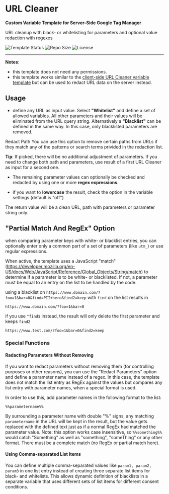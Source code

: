 # URL Cleaner 

**Custom Variable Template for Server-Side Google Tag Manager**

URL cleanup with black- or whitelisting for parameters and optional value redaction with regexes 

![Template Status](https://img.shields.io/badge/Community%20Template%20Gallery%20Status-submitted-orange) ![Repo Size](https://img.shields.io/github/repo-size/mbaersch/url-cleaner-serverside) ![License](https://img.shields.io/github/license/mbaersch/url-cleaner-serverside)

---

**Notes**: 
- this template does not need any permissions. 
- this template works similar to the [client-side URL Cleaner variable template](https://github.com/mbaersch/url-cleaner) but can be used to redact URL data on the server instead. 

## Usage
- define any URL as input value. Select **"Whitelist"** and define a set of allowed variables. All other parameters and their values will be eliminated from the URL query string. Alternatively a **"Blacklist"** can be defined in the same way. In this case, only blacklisted parameters are removed.  

Redact Path 
You can use this option to remove certain paths from URLs if they match any of the patterns or search terms privided in the redaction list. 

**Tip**: If picked, there will be no additional adjustment of parameters. If you need to change both path and parameters, use result of a first URL Cleaner as input for a second one.  

- The remaining parameter values can optionally be checked and redacted by using one or more **regex expressions**. 

- if you want to **lowercase** the result, check the option in the variable settings (default is "off")

The return value will be a clean URL, path with parameters or parameter string only. 

## "Partial Match And RegEx" Option
when comparing parameter keys with white- or blacklist entries, you can optionally enter only a common part of a set of parameters (like `utm_`) or use  regular expressions. 

When active, the template uses a JavaScript "match" (https://developer.mozilla.org/en-US/docs/Web/JavaScript/Reference/Global_Objects/String/match) to determine if a parameter is to be white- or blacklisted. If not, a parameter must be equal to an entry on the list to be handled by the code. 

using a blacklist on `https://www.domain.com/?foo=1&bar=0&find=PII+here&find2=keep` with `find` on the list results in 

`https://www.domain.com/?foo=1&bar=0`

if you use `^find$` instead, the result will only delete the first parameter and keeps `find2`

`https://www.test.com/?foo=1&bar=0&find2=keep`    

### Special Functions
#### Radacting Parameters Without Removing
If you want to redact parameters without removing them (for controlling purposes or other reasons), you can use the "Redact Parameters" option and define a parameter name instead of a regex. In this case, the template does not match the list entry as RegEx against the values but compares any list entry with parameter names, when a special format is used. 

In order to use this, add parameter names in the following format to the list: 

`%%parametername%%`

By surrounding a parameter name with double "%" signs, any matching `parametername` in the URL will be kept in the result, but the value gets replaced with the defined text just as if a normal RegEx had matched the parameter value. Note: this option works case insensitive, so `%%something%%` would catch "Something" as well as "something", "someThing" or any other format. There must be a complete match (no RegEx or partial match here).  

#### Using Comma-separated List Items
You can define multiple comma-separated values like `param1, param2, param3` in one list entry instead of creating three separate list items for black- and whitelists. This allows dynamic definition of blacklists in a separate variable that uses different sets of list items for different consent conditions. 
